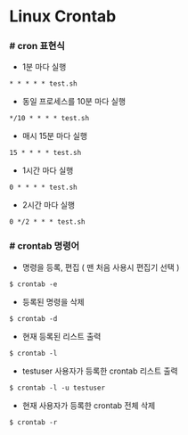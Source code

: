 # Linux Crontab

### # cron 표현식

  - 1분 마다 실행
  ```
  * * * * * test.sh
  ```
  - 동일 프로세스를 10분 마다 실행
  ```
  */10 * * * * test.sh
  ```
  - 매시 15분 마다 실행
  ```
  15 * * * * test.sh
  ```
  - 1시간 마다 실행
  ```
  0 * * * * test.sh
  ```
  - 2시간 마다 실행
  ```
  0 */2 * * * test.sh
  ```
  


### # crontab 명령어
  - 명령을 등록, 편집 ( 맨 처음 사용시 편집기 선택 )
  ```
  $ crontab -e
  ```
  - 등록된 명령을 삭제
  ```
  $ crontab -d
  ```
  - 현재 등록된 리스트 출력
  ```
  $ crontab -l
  ```
  - testuser 사용자가 등록한 crontab 리스트 출력
  ```
  $ crontab -l -u testuser
  ```
  - 현재 사용자가 등록한 crontab 전체 삭제
  ```
  $ crontab -r
  ```

